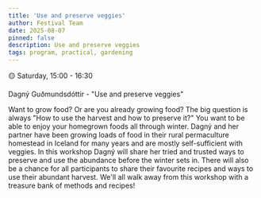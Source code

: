 ```yaml
---
title: 'Use and preserve veggies'
author: Festival Team
date: 2025-08-07
pinned: false
description: Use and preserve veggies
tags: program, practical, gardening
---
```


<script>
    import Image from  '$lib/Image.svelte'
</script>

🟡 Saturday, 15:00 - 16:30

Dagný Guðmundsdóttir - "Use and preserve veggies"

Want to grow food? Or are you already growing food? The big question is always "How to use the harvest and how to preserve it?" You want to be able to enjoy your homegrown foods all through winter. Dagný and her partner have been growing loads of food in their rural permaculture homestead in Iceland for many years and are mostly self-sufficient with veggies. In this workshop Dagný will share her tried and trusted ways to preserve and use the abundance before the winter sets in. There will also be a chance for all participants to share their favourite recipes and ways to use their abundant harvest. We'll all walk away from this workshop with a treasure bank of methods and recipes!

<!-- <Image 
  src='program/practical-gardening/5-water-design.png'
  caption='Use and preserve veggies'
  alt='Use and preserve veggies'
  width='50%'/>  -->